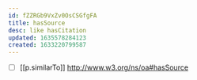 ```yaml
---
id: fZZRGb9VxZv0OsCSGfgFA
title: hasSource
desc: like hasCitation
updated: 1635578284123
created: 1633220799587
---
```


- [ ] [[p.similarTo]] http://www.w3.org/ns/oa#hasSource

